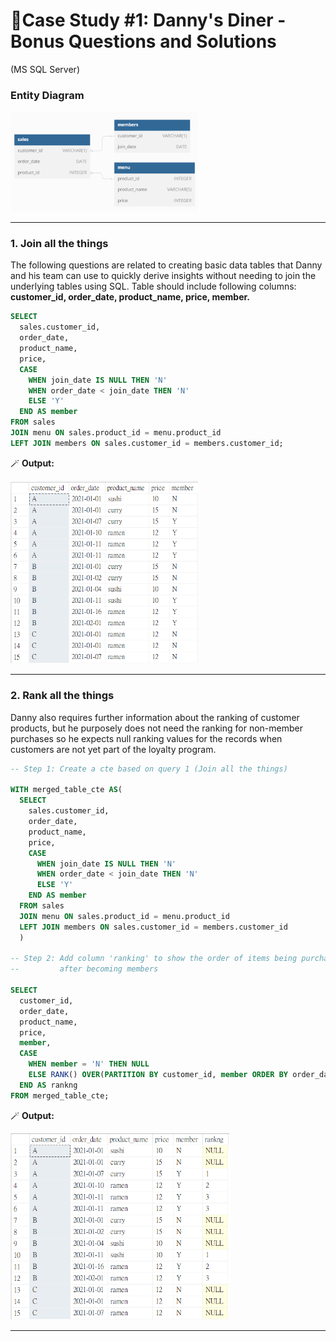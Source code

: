 # 🥢Case Study #1: Danny's Diner - Bonus Questions and Solutions
(MS SQL Server)

### Entity Diagram

<img src="images/diagram.png" width="300">

<hr>

### 1. Join all the things
The following questions are related to creating basic data tables that Danny and his team can use to quickly derive insights without needing to join the underlying tables using SQL. Table should include following columns: **customer_id, order_date, product_name, price, member.**

```sql
SELECT
  sales.customer_id,
  order_date,
  product_name,
  price,
  CASE
    WHEN join_date IS NULL THEN 'N'
    WHEN order_date < join_date THEN 'N'
    ELSE 'Y'
  END AS member
FROM sales
JOIN menu ON sales.product_id = menu.product_id
LEFT JOIN members ON sales.customer_id = members.customer_id;
```
   🪄 **Output:**

<img src="images/c1_b1.png" width="300">

<hr>

### 2. Rank all the things
Danny also requires further information about the ranking of customer products, but he purposely does not need the ranking for non-member purchases so he expects null ranking values for the records when customers are not yet part of the loyalty program.

```sql
-- Step 1: Create a cte based on query 1 (Join all the things)

WITH merged_table_cte AS(
  SELECT
    sales.customer_id,
    order_date,
    product_name,
    price,
    CASE
      WHEN join_date IS NULL THEN 'N'
      WHEN order_date < join_date THEN 'N'
      ELSE 'Y'
    END AS member
  FROM sales
  JOIN menu ON sales.product_id = menu.product_id
  LEFT JOIN members ON sales.customer_id = members.customer_id
  )

-- Step 2: Add column 'ranking' to show the order of items being purchased by each customer 
--         after becoming members

SELECT
  customer_id,
  order_date,
  product_name,
  price,
  member,
  CASE
    WHEN member = 'N' THEN NULL
    ELSE RANK() OVER(PARTITION BY customer_id, member ORDER BY order_date)
  END AS rankng
FROM merged_table_cte;
```
   🪄 **Output:**

<img src="images/c1_b2.png" width="350">

<hr>
